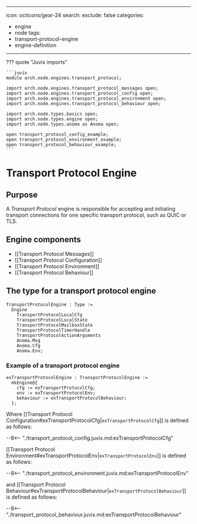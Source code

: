   ---
icon: octicons/gear-24
search:
  exclude: false
categories:
- engine
- node
tags:
- transport-protocol-engine
- engine-definition
---

??? quote "Juvix imports"

    ```juvix
    module arch.node.engines.transport_protocol;

    import arch.node.engines.transport_protocol_messages open;
    import arch.node.engines.transport_protocol_config open;
    import arch.node.engines.transport_protocol_environment open;
    import arch.node.engines.transport_protocol_behaviour open;

    import arch.node.types.basics open;
    import arch.node.types.engine open;
    import arch.node.types.anoma as Anoma open;

    open transport_protocol_config_example;
    open transport_protocol_environment_example;
    open transport_protocol_behaviour_example;
    ```

# Transport Protocol Engine

## Purpose

A *Transport Protocol* engine is responsible for accepting and initiating
transport connections for one specific transport protocol, such as QUIC or TLS.

## Engine components

- [[Transport Protocol Messages]]
- [[Transport Protocol Configuration]]
- [[Transport Protocol Environment]]
- [[Transport Protocol Behaviour]]

## The type for a transport protocol engine

<!-- --8<-- [start:TransportProtocolEngine] -->
```juvix
TransportProtocolEngine : Type :=
  Engine
    TransportProtocolLocalCfg
    TransportProtocolLocalState
    TransportProtocolMailboxState
    TransportProtocolTimerHandle
    TransportProtocolActionArguments
    Anoma.Msg
    Anoma.Cfg
    Anoma.Env;
```
<!-- --8<-- [end:TransportProtocolEngine] -->

### Example of a transport protocol engine

<!-- --8<-- [start:exTransportProtocolEngine] -->
```juvix
exTransportProtocolEngine : TransportProtocolEngine :=
  mkEngine@{
    cfg := exTransportProtocolCfg;
    env := exTransportProtocolEnv;
    behaviour := exTransportProtocolBehaviour;
  };
```
<!-- --8<-- [end:exTransportProtocolEngine] -->

Where [[Transport Protocol Configuration#exTransportProtocolCfg|`exTransportProtocolCfg`]] is defined as follows:

--8<-- "./transport_protocol_config.juvix.md:exTransportProtocolCfg"

[[Transport Protocol Environment#exTransportProtocolEnv|`exTransportProtocolEnv`]] is defined as follows:

--8<-- "./transport_protocol_environment.juvix.md:exTransportProtocolEnv"

and [[Transport Protocol Behaviour#exTransportProtocolBehaviour|`exTransportProtocolBehaviour`]] is defined as follows:

--8<-- "./transport_protocol_behaviour.juvix.md:exTransportProtocolBehaviour"
